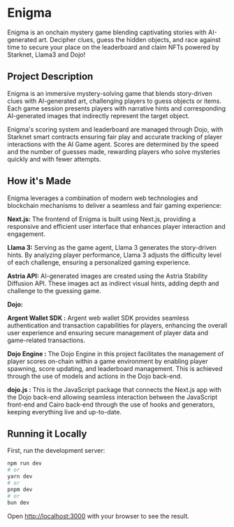 # Enigma

Enigma is an onchain mystery game blending captivating stories with AI-generated art. Decipher clues, guess the hidden objects, and race against time to secure your place on the leaderboard and claim NFTs powered by Starknet, Llama3 and Dojo!

## Project Description

Enigma is an immersive mystery-solving game that blends story-driven clues with AI-generated art, challenging players to guess objects or items. Each game session presents players with narrative hints and corresponding AI-generated images that indirectly represent the target object.

Enigma's scoring system and leaderboard are managed through Dojo, with Starknet smart contracts ensuring fair play and accurate tracking of player interactions with the AI Game agent. Scores are determined by the speed and the number of guesses made, rewarding players who solve mysteries quickly and with fewer attempts.

## How it's Made

Enigma leverages a combination of modern web technologies and blockchain mechanisms to deliver a seamless and fair gaming experience:

**Next.js:** The frontend of Enigma is built using Next.js, providing a responsive and efficient user interface that enhances player interaction and engagement.

**Llama 3:** Serving as the game agent, Llama 3 generates the story-driven hints. By analyzing player performance, Llama 3 adjusts the difficulty level of each challenge, ensuring a personalized gaming experience.

**Astria API:** AI-generated images are created using the Astria Stability Diffusion API. These images act as indirect visual hints, adding depth and challenge to the guessing game.

**Dojo:**

**Argent Wallet SDK :** Argent web wallet SDK provides seamless authentication and transaction capabilities for players, enhancing the overall user experience and ensuring secure management of player data and game-related transactions.

**Dojo Engine :** The Dojo Engine in this project facilitates the management of player scores on-chain within a game environment by enabling player spawning, score updating, and leaderboard management. This is achieved through the use of models and actions in the Dojo back-end.

**dojo.js :** This is the JavaScript package that connects the Next.js app with the Dojo back-end allowing seamless interaction between the JavaScript front-end and Cairo back-end through the use of hooks and generators, keeping everything live and up-to-date.

## Running it Locally

First, run the development server:

```bash
npm run dev
# or
yarn dev
# or
pnpm dev
# or
bun dev
```

Open [http://localhost:3000](http://localhost:3000) with your browser to see the result.
